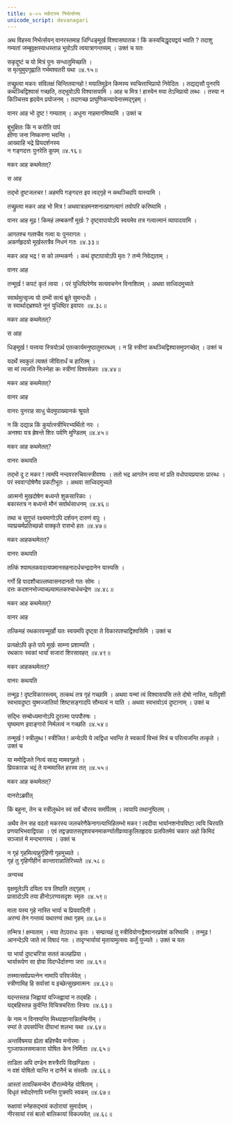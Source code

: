 ```yaml
---
title: ४-०५ मर्कटस्य निर्भर्त्सनम्
unicode_script: devanagari
---
```


अथ विहस्य निर्भर्त्सयन् वानरस्तमाह धिग्धिङ्मूर्ख विश्वासघातक ! किं कस्यचिद्धृदयद्वयं भवति ? तदाशु गम्यतां जम्बूवृक्षस्याधस्तान्न भूयोऽपि त्वयात्रागन्तव्यम् । उक्तं च यतः

सकृद्दुष्टं च यो मित्रं पुनः सन्धातुमिच्छति ।  
स मृत्युमुपगृह्णाति गर्भमश्वतरी यथा ॥४.१५॥

तच्छ्रुत्वा मकरः संविलक्षं चिन्तितवानहो ! मयातिमूढेन किमस्य स्वचित्ताभिप्रायो निवेदितः । तद्यद्यसौ पुनरपि कथञ्चिद्विश्वासं गच्छति, तद्भूयोऽपि विश्वासयामि । आह च मित्र ! हास्येन मया तेऽभिप्रायो लब्धः । तस्या न किञ्चित्तव हृदयेन प्रयोजनम् । तदागच्छ प्राघुणिकन्यायेनास्मद्गृहम् ।  

वानर आह भो दुष्ट ! गम्यताम् । अधुना नाहमागमिष्यामि । उक्तं च

बुभुक्षितः किं न करोति पापं  
क्षीणा जना निष्करुणा भवन्ति ।  
आख्याहि भद्रे प्रियदर्शनस्य  
न गङ्गदत्तः पुनरेति कूपम् ॥४.१६॥

मकर आह कथमेतत्?

स आह

<div class="js_include" url="../../upakathAH/04-01_gangadattapriyadarshanakathA/"  newLevelForH1="3" includeTitle="true"> </div>

तद्भो दुष्टजलचर ! अहमपि गङ्गदत्त इव त्वद्गृहे न कथञ्चिदपि यास्यामि ।  

तच्छ्रुत्वा मकर आह भो मित्र ! अथवात्राहमनशनात्प्राणत्यागं तवोपरि करिष्यामि ।  

वानर आह मूढ ! किमहं लम्बकर्णो मूर्खः ? दृष्ट्वापायोऽपि स्वयमेव तत्र गत्वात्मानं व्यापादयामि ।  

आगतश्च गतश्चैव गत्वा यः पुनरागतः ।  
अकर्णहृदयो मूर्खस्तत्रैव निधनं गतः ॥४.३३॥

मकर आह भद्र ! स को लम्भकर्णः । कथं दृष्टापायोऽपि मृतः ? तन्मे निवेद्यताम् ।

वानर आह

<div class="js_include" url="../../upakathAH/04-02_karAlakEsarakathA/"  newLevelForH1="3" includeTitle="true"> </div>

तन्मूर्ख ! कपटं कृतं त्वया । परं युधिष्ठिरेणेव सत्यवचनेन विनाशितम् । अथवा साध्विदमुच्यते

स्वार्थमुत्सृज्य यो दम्भी सत्यं ब्रूते सुमन्दधीः ।  
स स्वार्थाद्भ्रश्यते नूनं युधिष्ठिर इवापरः ॥४.३८॥

मकर आह कथमेतत्?

स आह

<div class="js_include" url="../../upakathAH/04-03_yudhiShThirAkhyakumbhakArakathA/"  newLevelForH1="3" includeTitle="true"> </div>

धिङ्मूर्ख ! यत्त्वया स्त्रियोऽर्थ एतत्कार्यमनुष्ठातुमारब्धम् । न हि स्त्रीणां कथञ्चिद्विश्वासमुपगच्छेत् । उक्तं च

यदर्थे स्वकुलं त्यक्तं जीवितार्धं च हारितम् ।  
सा मां त्यजति निःस्नेहा कः स्त्रीणां विश्वसेन्नरः ॥४.४४॥

मकर आह कथमेतत्?

वानर आह

<div class="js_include" url="../../upakathAH/04-05_brAhmaNakathA/"  newLevelForH1="3" includeTitle="true"> </div>

वानरः पुनराह साधु चेदमुपाख्यानकं श्रूयते

न किं दद्यान्न किं कुर्यात्स्त्रीभिरभ्यर्थितो नरः ।  
अनश्वा यत्र ह्रेषन्ते शिरः पर्वणि मुण्डितम् ॥४.४५॥

मकर आह कथमेतत्?

वानरः कथयति

<div class="js_include" url="../../upakathAH/04-06_nandavararuchikathA/"  newLevelForH1="3" includeTitle="true"> </div>

तद्भो दु ट मकर ! त्वमपि नन्दवररुचिवत्स्त्रीवश्यः । ततो भद्र आगतेन त्वया मां प्रति वधोपायप्रयासः प्रारब्धः । परं स्ववाग्दोषेणैव प्रकटीभूतः । अथवा साध्विदमुच्यते

आत्मनो मुखदोषेण बध्यन्ते शुकसारिकाः ।  
बकास्तत्र न बध्यन्ते मौनं सर्वार्थसाधनम् ॥४.४६॥

तथा च
सुगुप्तं रक्ष्यमाणोऽपि दर्शयन् दारुणं वपुः ।  
व्याघ्रचर्मप्रतिच्छन्नो वाक्कृते रासभो हतः ॥४.४७॥

मकर आहकथमेतत्?

वानरः कथयति

<div class="js_include" url="../../upakathAH/04-07_shuddhapaTanAmarajakakathA/"  newLevelForH1="3" includeTitle="true"> </div>

तत्किं श्यामलकवदत्यपमानसहनादर्धचन्द्रदानेन यास्यसि ।  

गर्गो हि पादशौचाल्लघ्वासनदानतो गतः सोमः ।  
दत्तः कदशनभोज्याच्छ्यामलकश्चार्धचन्द्रेण ॥४.४८॥

मकर आह कथमेतत्?

वानर आह

<div class="js_include" url="../../upakathAH/04-08_bhAnDapatikathA/"  newLevelForH1="3" includeTitle="true"> </div>

तत्किमहं रथकारवन्मूर्खो यतः स्वयमपि दृष्ट्वा ते विकारपश्चाद्विश्वसिमि । उक्तं च

प्रत्यक्षेऽपि कृते पापे मूर्खः साम्ना प्रशाम्यति ।  
रथकारः स्वकां भार्यां सजारां शिरसावहत् ॥४.४९॥

मकर आहकथमेतत्?

वानरः कथयति

<div class="js_include" url="../../upakathAH/04-09_rathakArakathA/"  newLevelForH1="3" includeTitle="true"> </div>

तन्मूढ ! दृष्टविकारस्त्वम्, तत्कथं तत्र गृहं गच्छामि । अथवा यन्मां त्वं विश्वासयसि तत्ते दोषो नास्ति, यतीदृशी स्वभावदुष्टा युष्मज्जातिर्या शिष्टसङ्गादपि सौम्यत्वं न याति । अथवा स्वभावोऽयं दुष्टानाम् । उक्तं च

सद्भिः सम्बोध्यमानोऽपि दुरात्मा पापपौरुषः ।  
घृष्यमाण इवाङ्गारो निर्मलत्वं न गच्छति ॥४.५४॥

तन्मूर्ख ! स्त्रीलुब्ध ! स्त्रीजित ! अन्येऽपि ये त्वद्विधा भवन्ति ते स्वकार्यं विभवं मित्रं च परित्यजन्ति तत्कृते । उक्तं च

या ममोद्विजते नित्यं साद्य मामवगूहते ।  
प्रियकारक भद्रं ते यन्ममास्ति हरस्व तत् ॥४.५५॥

मकर आह कथमेतत्?

वानरोऽब्रवीत्

<div class="js_include" url="../../upakathAH/04-10_kAmAturakathA/"  newLevelForH1="3" includeTitle="true"> </div>

किं बहुना, तेन च स्त्रीलुब्धेन स्वं सर्वं चौरस्य समर्पितम् । त्वयापि तथानुष्ठितम् ।  

अथैव तेन सह वदतो मकरस्य जलचरेणैकेनागत्याभिहितम्भो मकर ! त्वदीया भार्यानशनोपविष्टा त्वयि चिरयति प्रणयाभिभवाद्विपन्ना । एवं तद्वज्रपातसदृशवचनमाकर्ण्यातीव्रव्याकुलितहृदयः प्रलपितमेवं चकार अहो किमिदं सञ्जातं मे मन्दभागस्य । उक्तं च

न गृहं गृहमित्याहुर्गृहिणी गृहमुच्यते ।  
गृहं तु गृहिणीहीनं कान्तारान्नातिरिच्यते ॥४.५८॥

अन्यच्च

वृक्षमूलेऽपि दयिता यत्र तिष्ठति तद्गृहम् ।  
प्रासादोऽपि तया हीनोऽरण्यसदृशः स्मृतः ॥४.५९॥

माता यस्य गृहे नास्ति भार्या च प्रियवादिनी ।  
अरण्यं तेन गन्तव्यं यथारण्यं तथा गृहम् ॥४.६०॥

तन्मित्र ! क्षम्यताम् । मया तेऽपराधः कृतः । सम्प्रत्यहं तु स्त्रीवियोगाद्वैश्वानरप्रवेशं करिष्यामि । तन्मूढ ! आनन्देऽपि जाते त्वं विषादं गतः । तादृग्भार्यायां मृतायामुत्सवः कर्तुं युज्यते । उक्तं च यतः

या भार्या दुष्टचरित्रा सततं कलहप्रिया ।  
भार्यारूपेण सा ज्ञेया विदग्धैर्दारुणा जरा ॥४.६१॥

तस्मात्सर्वप्रयत्नेन नामापि परिवर्जयेत् ।  
स्त्रीणामिह हि सर्वासां य इच्छेत्सुखमात्मनः ॥४.६२॥

यदन्तस्तन्न जिह्वायां यज्जिह्वायां न तद्बहिः ।  
यद्बहिस्तन्न कुर्वन्ति विचित्रचरिताः स्त्रियः ॥४.६३॥

के नाम न विनश्यन्ति मिथ्याज्ञानान्नितम्बिनीम् ।  
रम्यां ते उपसर्पन्ति दीपाभां शलभा यथा ॥४.६४॥

अन्तर्विषमया ह्येता बहिश्चैव मनोरमाः ।  
गुञ्जाफलसमाकारा योषितः केन निर्मिताः ॥४.६५॥

ताडिता अपि दण्डेन शस्त्रैरपि विखण्डिताः ।  
न वशं योषितो यान्ति न दानैर्न च संस्तवैः ॥४.६६॥

आस्तां तावत्किमन्येन दौरात्म्येनेह योषिताम् ।  
विधृतं स्वोदरेणापि घ्नन्ति पुत्रमपि स्वकम् ॥४.६७॥

रूक्षायां स्नेहसद्भावं कठोरायां सुमार्दवम् ।  
नीरसायां रसं बालो बालिकायां विकल्पयेत् ॥४.६८॥

